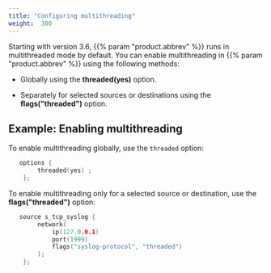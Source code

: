 ```yaml
---
title: "Configuring multithreading"
weight:  300
---
```

<!-- DISCLAIMER: This file is based on the syslog-ng Open Source Edition documentation https://github.com/balabit/syslog-ng-ose-guides/commit/2f4a52ee61d1ea9ad27cb4f3168b95408fddfdf2 and is used under the terms of The syslog-ng Open Source Edition Documentation License. The file has been modified by Axoflow. -->

Starting with version 3.6, {{% param "product.abbrev" %}} runs in multithreaded mode by default. You can enable multithreading in {{% param "product.abbrev" %}} using the following methods:

  - Globally using the **threaded(yes)** option.

  - Separately for selected sources or destinations using the **flags("threaded")** option.


## Example: Enabling multithreading

To enable multithreading globally, use the `threaded` option:

```c
   options {
        threaded(yes) ;
    };
```

To enable multithreading only for a selected source or destination, use the **flags("threaded")** option:

```c
   source s_tcp_syslog {
        network(
            ip(127.0.0.1)
            port(1999)
            flags("syslog-protocol", "threaded")
        );
    };
```

